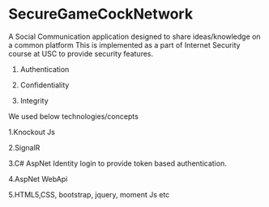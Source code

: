 # SecureGameCockNetwork


A Social Communication application designed to share ideas/knowledge on a common platform
This is implemented as a part of Internet Security course at USC to provide security features.

1. Authentication

2. Confidentiality

3. Integrity

We used below technologies/concepts

1.Knockout Js

2.SignalR

3.C# AspNet Identity login to provide token based authentication.

4.AspNet WebApi

5.HTML5,CSS, bootstrap, jquery, moment Js etc
